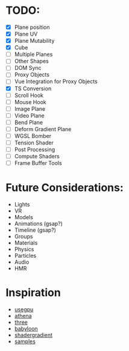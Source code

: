# TODO:

-   [x] Plane position
-   [x] Plane UV
-   [x] Plane Mutability
-   [x] Cube
-   [ ] Multiple Planes
-   [ ] Other Shapes
-   [ ] DOM Sync
-   [ ] Proxy Objects
-   [ ] Vue Integration for Proxy Objects
-   [x] TS Conversion
-   [ ] Scroll Hook
-   [ ] Mouse Hook
-   [ ] Image Plane
-   [ ] Video Plane
-   [ ] Bend Plane
-   [ ] Deform Gradient Plane
-   [ ] WGSL Bomber
-   [ ] Tension Shader
-   [ ] Post Processing
-   [ ] Compute Shaders
-   [ ] Frame Buffer Tools

# Future Considerations:

-   Lights
-   VR
-   Models
-   Animations (gsap?)
-   Timeline (gsap?)
-   Groups
-   Materials
-   Physics
-   Particles
-   Audio
-   HMR

# Inspiration

-   [usegpu](usegpu.live/)
-   [athena](athena.js.org)
-   [three](threejs.org/docs/)
-   [babyloon](https://github.com/BabylonJS/Babylon.js/blob/master/packages/dev/core/src/Meshes/Builders/planeBuilder.ts)
-   [shadergradient](https://www.shadergradient.co/)
-   [samples](https://webgpu.github.io/webgpu-samples/?sample=rotatingCube#main.ts)
